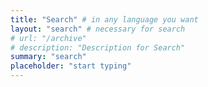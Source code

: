 ```yaml
---
title: "Search" # in any language you want
layout: "search" # necessary for search
# url: "/archive"
# description: "Description for Search"
summary: "search"
placeholder: "start typing"
---
```

